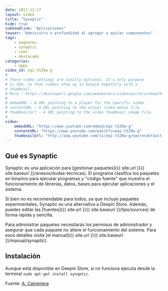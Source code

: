 ```yaml
---
date: 2017-11-17
layout: video
title: "Synaptic"
hide: true
subheadline: "Aplicaciones"
teaser: "Administra a profundidad al agregar o quitar componentes"
tags:
    - paquetes
    - synaptic
    - root
    - destacado
categories:
    - apps
video_id: eqi-tSZ9w-g
#
# These video settings are totally optional. It's only purpose
# is SEO, so that videos show up in Google hopefully with a
# thumbnail.
# More › https://developers.google.com/webmasters/videosearch/schema?hl=en&rd=1
#
# embedURL – A URL pointing to a player for the specific video.
# contentURL – A URL pointing to the actual video media file
# thumbnailUrl – A URL pointing to the video thumbnail image file.
#
video:
    embedURL: "https://www.youtube.com/embed/eqi-tSZ9w-g"
    contentURL: "https://www.youtube.com/watch?v=eqi-tSZ9w-g"
    thumbnailUrl: "http://img.youtube.com/vi/eqi-tSZ9w-g/maxresdefault.jpg"
---
```

<!--more-->

## Qué es Synaptic

Synaptic es una aplicación para [gestionar paquetes]({{ site.url }}{{ site.baseurl }}/anexos/dudas-tecnicas). El programa clasifica los paquetes en binarios para ejecutar programas y "código fuente" que muestra el funcionamiento de librerías, datos, bases para ejecutar aplicaciones y el sistema.

Si bien no es recomendable para todos, ya que incluye paquetes experimentales, Synaptic es una alternativa a Deepin Store. Además, puedes editar las [fuentes]({{ site.url }}{{ site.baseurl }}/tips/sources) de forma rápida y sencilla.

Para administrar paquetes necesitarás los permisos de administrador y asegurar que cada paquete no altere el funcionamiento del sistema. Para esos detalles visita [el manual]({{ site.url }}{{ site.baseurl }}/manual/synaptic).

## Instalación

Aunque está disponible en Deepin Store, si no funciona ejecuta desde la terminal `sudo apt-get install synaptic`.

Fuente: [A. Camenera](https://www.youtube.com/channel/UCueXeAH1UD72MqwpIFWveXA)
